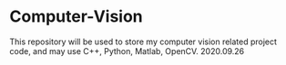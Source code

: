 # Computer-Vision
This repository will be used to store my computer vision related project code, and may use C++, Python, Matlab, OpenCV.
2020.09.26
